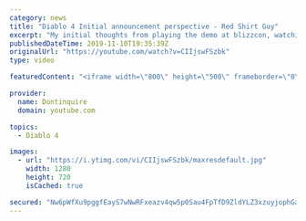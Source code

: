 ```yaml
---
category: news
title: "Diablo 4 Initial announcement perspective - Red Shirt Guy"
excerpt: "My initial thoughts from playing the demo at blizzcon, watching the developer interviews, and listening to the wacky Q&A from the systems and features panel."
publishedDateTime: 2019-11-10T19:35:39Z
originalUrl: "https://youtube.com/watch?v=CIIjswFSzbk"
type: video

featuredContent: "<iframe width=\"800\" height=\"500\" frameborder=\"0\" src=\"https://www.youtube.com/embed/CIIjswFSzbk\" allow=\"accelerometer; autoplay; encrypted-media; gyroscope; picture-in-picture\" allowfullscreen></iframe>"

provider:
  name: Dontinquire
  domain: youtube.com

topics:
  - Diablo 4

images:
  - url: "https://i.ytimg.com/vi/CIIjswFSzbk/maxresdefault.jpg"
    width: 1280
    height: 720
    isCached: true

secured: "Nw6pWfXu9pggfEayS7wNwRFxeazv4qw5p0Sau4FpTfD9ZldYLZ3xzuyjophGaZDbX6ZrQSHxgvGp07SUF7/bcjUcXT6oR7IwfPqEK0kg8R4qqM7tr+hsRlipWxeKBQYlQ2QLGseTXpRFdrSYHsCVBt+Y72wNFqb6jH7CAImTVnEvArQB/eLfQxWNmjXZS6xxuIEN019qiG1LzDVg00t1w+FFkHW++O2wiDcOyzSUehTraiLTG1Q6EVRn8AqWD2dYdc2u/RyF8xJ5sSvEm/s/hZi1ZClwoph6nosi08Zz7cCzYVwroUJNO32OtfclgVztry3q5NbK63EcGRDtnzHZwbKv9OFvnKyae2uzic79s0H3VDMR6Acm7hoq5M5oFDm2yVyZdo8xIrf8Lj2+WJUErlJTK8QVz5SBDzeUtImWoWQ8q2epSu2SPBWI2EuaaWN2;6SEUci1vlUrWVgC66ODhCA=="
---
```


